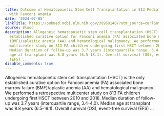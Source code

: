 ```yaml
---
title: Outcome of Hematopoietic Stem Cell Transplantation in 813 Pediatric Patients
  with Fanconi Anemia
date: '2024-07-05'
linkTitle: https://pubmed.ncbi.nlm.nih.gov/38968140/?utm_source=curl&utm_medium=rss&utm_campaign=journals&utm_content=7603509&fc=None&ff=20240706182724&v=2.18.0.post9+e462414
source: Blood
description: Allogeneic hematopoietic stem cell transplantation (HSCT) is the only
  established curative option for Fanconi anemia (FA) associated bone marrow failure
  (BMF)/aplastic anemia (AA) and hematological malignancy. We performed a retrospective
  multicenter study on 813 FA children undergoing first HSCT between 2010 and 2018.
  Median duration of follow-up was 3.7 years (interquartile range, 3.4-4.0). Median
  age at transplant was 8.8 years (6.5-18.1). Overall survival (OS), event-free survival
  (EFS) ...
disable_comments: true
---
```

Allogeneic hematopoietic stem cell transplantation (HSCT) is the only established curative option for Fanconi anemia (FA) associated bone marrow failure (BMF)/aplastic anemia (AA) and hematological malignancy. We performed a retrospective multicenter study on 813 FA children undergoing first HSCT between 2010 and 2018. Median duration of follow-up was 3.7 years (interquartile range, 3.4-4.0). Median age at transplant was 8.8 years (6.5-18.1). Overall survival (OS), event-free survival (EFS) ...